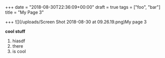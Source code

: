 +++
date = "2018-08-30T22:36:09+00:00"
draft = true
tags = ["foo", "bar"]
title = "My Page 3"

+++
![](/uploads/Screen Shot 2018-08-30 at 09.26.19.png)My page 3

**cool stuff**

1. hiasdf
2. there
3. is cool